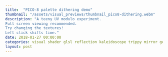 ```yaml
---
title:  "PICO-8 palette dithering demo"
thumbnail: "/assets/visual_previews/thumbnail_pico8-dithering.webm"
description: "A teeny UV modulo experiment.
Full screen viewing recommended.
Try changing the textures!
Left click shifts time."
date: 2018-01-27 00:00:00
categories: visual shader glsl reflection kaleidoscope trippy mirror geometry
layout: post
---
```

